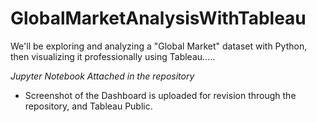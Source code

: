# GlobalMarketAnalysisWithTableau


We'll be exploring and analyzing a "Global Market" dataset with Python, then visualizing it professionally using Tableau.....

_Jupyter Notebook Attached in the repository_

- Screenshot of the Dashboard is uploaded for revision through the repository, and Tableau Public.


